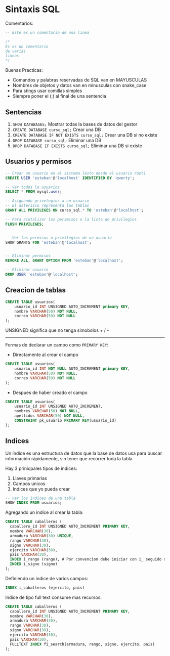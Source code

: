 # Sintaxis SQL

Comentarios: 

```sql
-- Este es un comentario de una linea

/*
Es es un comentario
de varias
lineas
*/

```

Buenas Practicas:

* Comandos y palabras reservadas de SQL van en MAYUSCULAS
* Nombres de objetos y datos van en minusculas con snake_case
* Para stings usar comillas simples
* Siempre poner el (;) al final de una sentencia

## Sentencias

1. `SHOW DATABASES;` Mostrar todas la bases de datos del gestor
1. `CREATE DATABASE curso_sql;` Crear una DB
1. `CREATE DATABASE IF NOT EXISTS curso_sql;` Crear una DB si no existe
1. `DROP DATABASE curso_sql;` Eliminar una DB
1. `DROP DATABASE IF EXISTS curso_sql;` Eliminar una DB si existe

## Usuarios y permisos

```SQL
-- Crear un usuario en el sistema [esto desde el usuario root]
CREATE USER 'esteban'@'localhost' IDENTIFIED BY 'qwerty';

-- Ver todos lo usuarios
SELECT * FROM mysql.user;

-- Asignando privelegios a un usuario
-- El asterisco representa las tablas
GRANT ALL PRIVILEGES ON curso_sql.* TO 'esteban'@'localhost';

-- Para acutalizar los persmisos o la lista de privilegios
FLUSH PRIVILEGES;


-- Ver los permisos o privilegios de un usuario
SHOW GRANTS FOR 'esteban'@'localhost'; 


-- Eliminar permisos
REVOKE ALL, GRANT OPTION FROM 'esteban'@'localhost';

-- Eliminar usuario
DROP USER 'esteban'@'localhost';

```


## Creacion de tablas

```sql
CREATE TABLE usuarios(
	usuario_id INT UNSIGNED AUTO_INCREMENT primary KEY,
    nombre VARCHAR(50) NOT NULL,
    correo VARCHAR(50) NOT NULL
);
```
UNSIGNED significa que no tenga simobolos + / -

---

Formas de declarar un campo como `PRIMARY KEY`:

* Directamente al crear el campo

```sql
CREATE TABLE usuarios(
	usuario_id INT NOT NULL AUTO_INCREMENT primary KEY,
    nombre VARCHAR(50) NOT NULL,
    correo VARCHAR(50) NOT NULL
);
```

* Despues de haber creado el campo

```sql
CREATE TABLE usuarios(
	usuario_id INT UNSIGNED AUTO_INCREMENT,
    nombres VARCHAR(50) NOT NULL,
    apellidos VARCHAR(50) NOT NULL,
    CONSTRAINT pk_usuario PRIMARY KEY(usuario_id)
);
```

## Indices

Un índice es una estructura de datos que la base de datos usa para buscar información rápidamente, sin tener que recorrer toda la tabla

Hay 3 prinicpales tipos de indices:

1. Llaves primarias
1. Campos unicos
1. Indices que yo pueda crear

```sql
-- ver los indices de una tabla
SHOW INDEX FROM usuarios;
```

Agregando un indice al crear la tabla:

```sql
CREATE TABLE caballeros (
  caballero_id INT UNSIGNED AUTO_INCREMENT PRIMARY KEY,
  nombre VARCHAR(30),
  armadura VARCHAR(30) UNIQUE,
  rango VARCHAR(30),
  signo VARCHAR(30),
  ejercito VARCHAR(30),
  pais VARCHAR(30),
  INDEX i_rango (rango), # Por convencion debe iniciar con i_ seguido del campo al que hace referencia
  INDEX i_signo (signo)
);

```

Definiendo un indice de varios campos:

```sql
INDEX i_caballeros (ejercito, pais)
```

Indice de tipo full text consume mas recursos:

```sql
CREATE TABLE caballeros (
  caballero_id INT UNSIGNED AUTO_INCREMENT PRIMARY KEY,
  nombre VARCHAR(30),
  armadura VARCHAR(30),
  rango VARCHAR(30),
  signo VARCHAR(30),
  ejercito VARCHAR(30),
  pais VARCHAR(30),
  FULLTEXT INDEX fi_search(armadura, rango, signo, ejercito, pais)
);
```